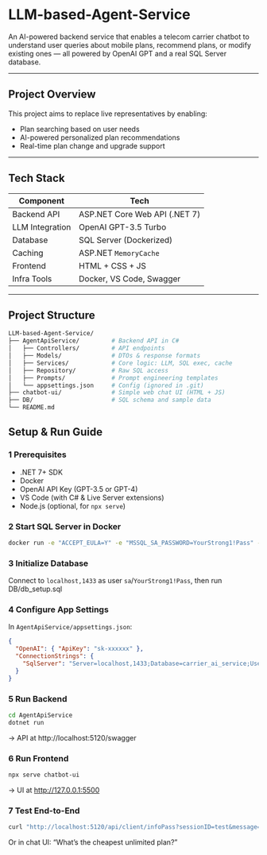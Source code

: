 # LLM-based-Agent-Service

An AI-powered backend service that enables a telecom carrier chatbot to understand user queries about mobile plans, recommend plans, or modify existing ones — all powered by OpenAI GPT and a real SQL Server database.

---

## Project Overview

This project aims to replace live representatives by enabling:
- Plan searching based on user needs
- AI-powered personalized plan recommendations
- Real-time plan change and upgrade support

---

## Tech Stack

| Component       | Tech                       |
|----------------|----------------------------|
| Backend API     | ASP.NET Core Web API (.NET 7) |
| LLM Integration | OpenAI GPT-3.5 Turbo       |
| Database        | SQL Server (Dockerized)    |
| Caching         | ASP.NET `MemoryCache`      |
| Frontend        | HTML + CSS + JS            |
| Infra Tools     | Docker, VS Code, Swagger   |

---

## Project Structure

```bash
LLM-based-Agent-Service/
├── AgentApiService/         # Backend API in C#
│   ├── Controllers/         # API endpoints
│   ├── Models/              # DTOs & response formats
│   ├── Services/            # Core logic: LLM, SQL exec, cache
│   ├── Repository/          # Raw SQL access
│   ├── Prompts/             # Prompt engineering templates
│   └── appsettings.json     # Config (ignored in .git)
├── chatbot-ui/              # Simple web chat UI (HTML + JS)
├── DB/                      # SQL schema and sample data
└── README.md
```

## Setup & Run Guide

### 1 Prerequisites
- .NET 7+ SDK  
- Docker  
- OpenAI API Key (GPT-3.5 or GPT-4)  
- VS Code (with C# & Live Server extensions)  
- Node.js (optional, for `npx serve`)

### 2 Start SQL Server in Docker
```bash
docker run -e "ACCEPT_EULA=Y" -e "MSSQL_SA_PASSWORD=YourStrong1!Pass" -p 1433:1433 --name sqlserver -d mcr.microsoft.com/mssql/server:2022-latest
```

### 3 Initialize Database
Connect to `localhost,1433` as user `sa`/`YourStrong1!Pass`, then run DB/db_setup.sql

### 4 Configure App Settings
In `AgentApiService/appsettings.json`:
```json
{
  "OpenAI": { "ApiKey": "sk-xxxxxx" },
  "ConnectionStrings": {
    "SqlServer": "Server=localhost,1433;Database=carrier_ai_service;User Id=sa;Password=YourStrong1!Pass;Encrypt=False"
  }
}
```

### 5 Run Backend
```bash
cd AgentApiService
dotnet run
```
→ API at http://localhost:5120/swagger

### 6 Run Frontend
```bash
npx serve chatbot-ui
```
→ UI at http://127.0.0.1:5500

### 7 Test End-to-End
```bash
curl "http://localhost:5120/api/client/infoPass?sessionID=test&message=What%20is%20my%20plan"
```
Or in chat UI: “What’s the cheapest unlimited plan?”





